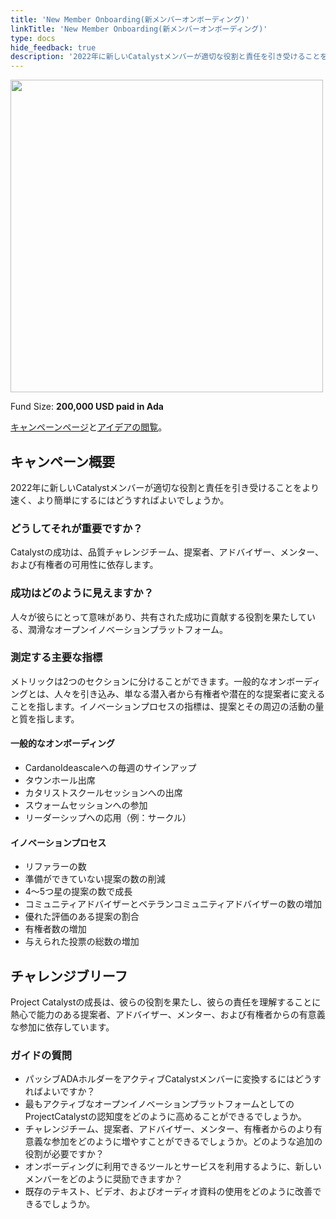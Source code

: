 ```yaml
---
title: 'New Member Onboarding(新メンバーオンボーディング)'
linkTitle: 'New Member Onboarding(新メンバーオンボーディング)'
type: docs
hide_feedback: true
description: '2022年に新しいCatalystメンバーが適切な役割と責任を引き受けることをより速く、より簡単にするにはどうすればよいでしょうか。'
---
```

<img src="https://cardano.ideascale.com/community-library/accounts/93/936143/Public/18-New-Member-Onboarding-16fc23.png" style="width:500px;height500px">

Fund Size: **200,000 USD paid in Ada**

[キャンペーンページ](https://cardano.ideascale.com/c/idea/382639)と[アイデアの閲覧](https://cardano.ideascale.com/c/campaigns/26450/stage/all/ideas/unspecified)。

## キャンペーン概要

2022年に新しいCatalystメンバーが適切な役割と責任を引き受けることをより速く、より簡単にするにはどうすればよいでしょうか。

### どうしてそれが重要ですか？

Catalystの成功は、品質チャレンジチーム、提案者、アドバイザー、メンター、および有権者の可用性に依存します。

### 成功はどのように見えますか？

人々が彼らにとって意味があり、共有された成功に貢献する役割を果たしている、潤滑なオープンイノベーションプラットフォーム。

### 測定する主要な指標

メトリックは2つのセクションに分けることができます。一般的なオンボーディングとは、人々を引き込み、単なる潜入者から有権者や潜在的な提案者に変えることを指します。イノベーションプロセスの指標は、提案とその周辺の活動の量と質を指します。

#### 一般的なオンボーディング

- CardanoIdeascaleへの毎週のサインアップ
- タウンホール出席
- カタリストスクールセッションへの出席
- スウォームセッションへの参加
- リーダーシップへの応用（例：サークル）

#### イノベーションプロセス

- リファラーの数
- 準備ができていない提案の数の削減
- 4〜5つ星の提案の数で成長
- コミュニティアドバイザーとベテランコミュニティアドバイザーの数の増加
- 優れた評価のある提案の割合
- 有権者数の増加
- 与えられた投票の総数の増加

## チャレンジブリーフ

Project Catalystの成長は、彼らの役割を果たし、彼らの責任を理解することに熱心で能力のある提案者、アドバイザー、メンター、および有権者からの有意義な参加に依存しています。

### ガイドの質問

- パッシブADAホルダーをアクティブCatalystメンバーに変換するにはどうすればよいですか？
- 最もアクティブなオープンイノベーションプラットフォームとしてのProjectCatalystの認知度をどのように高めることができるでしょうか。
- チャレンジチーム、提案者、アドバイザー、メンター、有権者からのより有意義な参加をどのように増やすことができるでしょうか。どのような追加の役割が必要ですか？
- オンボーディングに利用できるツールとサービスを利用するように、新しいメンバーをどのように奨励できますか？
- 既存のテキスト、ビデオ、およびオーディオ資料の使用をどのように改善できるでしょうか。
